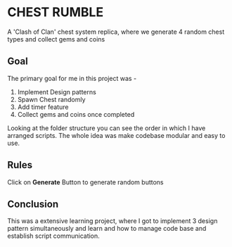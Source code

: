 # CHEST RUMBLE
A 'Clash of Clan' chest system replica, where we generate 4 random chest types and collect gems and coins

## Goal
The primary goal for me in this project was  - 
1. Implement Design patterns
2. Spawn Chest randomly
3. Add timer feature
4. Collect gems and coins once completed

Looking at the folder structure you can see the order in which I have arranged scripts. The whole idea was make codebase modular and easy to use.

## Rules
Click on **Generate** Button to generate random buttons


## Conclusion
This was a extensive learning project, where I got to implement 3 design pattern simultaneously and learn and how to manage code base and establish script communication.